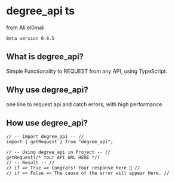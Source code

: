 # degree_api ts
from Ali el0mali
```
Beta version 0.8.5
```

## What is degree_api?
Simple Functionality to REQUEST from any API, using TypeScript.

## Why use degree_api?
one line to request api and catch errors, 
with high performance.

## How use degree_api?

```
// -- import degree_api -- //
import { getRequest } from "degree_api";

// -- Using degree_api in Project -- //
getRequest(/* Your API URL HERE */)
// -- Result -- //
// if => True => Congrats! Your response Here 👏 //
// if => False => The cause of the error will appear Here. //
```